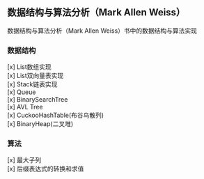 ## 数据结构与算法分析（Mark Allen Weiss）

 数据结构与算法分析（Mark Allen Weiss）书中的数据结构与算法实现
 

### 数据结构

[x] List数组实现   
[x] List双向量表实现     
[x] Stack链表实现   
[x] Queue  
[x] BinarySearchTree    
[x] AVL Tree   
[x] CuckooHashTable(布谷鸟散列)  
[x] BinaryHeap(二叉堆)

### 算法

[x] 最大子列  
[x] 后缀表达式的转换和求值  
